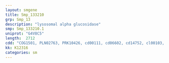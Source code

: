 ```yaml
---
layout: smgene
title: Smp_133210
grp: Smp_13
description: "lysosomal alpha glucosidase"
smp: Smp_133210.1
uniprot: "G4V8C5"
length:  2712
cdd: "COG1501, PLN02763, PRK10426, cd00111, cd06602, cd14752, cl00103, cl07893, cl16409, pfam00088, pfam01055, smart00018"
kk: K12316
categories: sm
---
```

